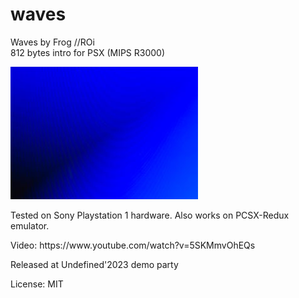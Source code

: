 # waves
Waves by Frog //ROi<br>
812 bytes intro for PSX (MIPS R3000)<br>
<p>

![ScreenShot](/ss_waves.jpg)

<p>Tested on Sony Playstation 1 hardware. Also works on PCSX-Redux emulator.

<p>Video: https://www.youtube.com/watch?v=5SKMmvOhEQs

<p>Released at Undefined'2023 demo party

<p>License: MIT

